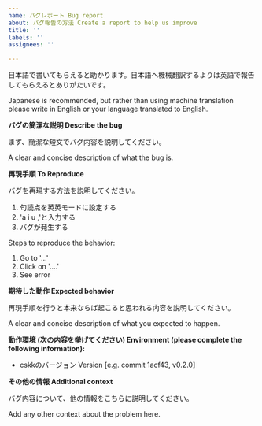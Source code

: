 ```yaml
---
name: バグレポート Bug report
about: バグ報告の方法 Create a report to help us improve
title: ''
labels: ''
assignees: ''

---
```

日本語で書いてもらえると助かります。日本語へ機械翻訳するよりは英語で報告してもらえるとありがたいです。

Japanese is recommended, but rather than using machine translation please write in English or your language translated to English. 


**バグの簡潔な説明 Describe the bug**

まず、簡潔な短文でバグ内容を説明してください。

A clear and concise description of what the bug is.

**再現手順 To Reproduce**

バグを再現する方法を説明してください。
1. 句読点を英英モードに設定する
2. 'a i u ,'と入力する
3. バグが発生する

Steps to reproduce the behavior:
1. Go to '...'
2. Click on '....'
3. See error

**期待した動作 Expected behavior**

再現手順を行うと本来ならば起こると思われる内容を説明してください。

A clear and concise description of what you expected to happen.

**動作環境 (次の内容を挙げてください) Environment (please complete the following information):**

 - cskkのバージョン Version [e.g. commit 1acf43, v0.2.0]


**その他の情報 Additional context**

バグ内容について、他の情報をこちらに説明してください。

Add any other context about the problem here.
